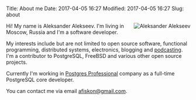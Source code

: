 Title: About me
Date: 2017-04-05 16:27
Modified: 2017-04-05 16:27
Slug: about

<img style="float: right;" src="../static/about.jpg" alt="Aleksander Alekseev" />

Hi! My name is Aleksander Alekseev. I'm living in Moscow, Russia and I'm a
software developer.

My interests include but are not limited to open source software, functional
programming, distributed systems, electronics, blogging and
[podcasting](http://devzen.ru/). I'm a contributor to PostgreSQL, FreeBSD and
various other open source projects.

Currently I'm working in [Postgres Professional](https://postgrespro.com/)
company as a full-time PostgreSQL core developer.

You can contact me via email [afiskon@gmail.com](mailto:afiskon@gmail.com).
